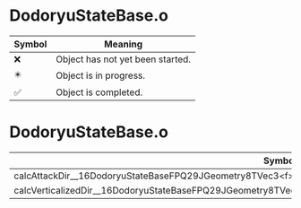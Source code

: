 # DodoryuStateBase.o
| Symbol | Meaning 
| ------------- | ------------- 
| :x: | Object has not yet been started. 
| :eight_pointed_black_star: | Object is in progress. 
| :white_check_mark: | Object is completed. 


# DodoryuStateBase.o
| Symbol | Decompiled? |
| ------------- | ------------- |
| calcAttackDir__16DodoryuStateBaseFPQ29JGeometry8TVec3&lt;f&gt;RCQ29JGeometry8TVec3&lt;f&gt;RCQ29JGeometry8TVec3&lt;f&gt; | :x: |
| calcVerticalizedDir__16DodoryuStateBaseFPQ29JGeometry8TVec3&lt;f&gt;RCQ29JGeometry8TVec3&lt;f&gt; | :x: |
